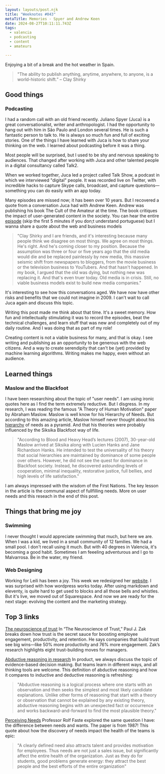 ```yaml
---
layout: layouts/post.njk
title: "Weeknotes #043"
metaTitle: Memories - Spyer and Andrew Keen
date: 2024-08-27T10:11:11.743Z
tags:
  - valencia
  - podcasting
  - content
  - amateurs

---
```

Enjoying a bit of a break and the hot weather in Spain.           

> "The ability to publish anything, anytime, anywhere, to anyone, is a world-historic shift.” 
 – Clay Shirky

## Good things
### Podcasting
I had a random call with an old friend recently. Juliano Spyer (Juca) is a great conversationalist, writer and anthropologist. I had the opportunity to hang out with him in São Paulo and London several times. He is such a fantastic person to talk to. He is always so much fun and full of exciting stories. 
One of the things I have learned with Juca is how to share your thinking on the web. I learned about podcasting before it was a thing.

Most people will be surprised, but I used to be shy and nervous speaking to audiences. That changed after working with Juca and other talented people in a digital consultancy called Talk2. 

When we worked together, Juca led a project called Talk Show, a podcast in which we interviewed "digital" people. 
It was recorded live on Twitter, with incredible hacks to capture Skype calls, broadcast, and capture questions—something you can do easily with an app today. 


Many episodes are missed now; it has been over 10 years. But I recovered a quote from a conversation Juca had with Andrew Keen. Andrew was publishing his book The Cult of the Amateur at the time. The book critiques the impact of user-generated content in the society. You can hear the entire [episode](https://www.podomatic.com/podcasts/talkshow/episodes/2009-06-03T10_09_50-07_00) (skip the first 5 minutes if you don;t understand portuguese) but I wanna share a quote about the web and business models

> "Clay Shirky and I are friends, and it's interesting because many people think we disagree on most things. We agree     on most things. He's right. And he's coming closer to my position. Because the assumption was three or four or five years ago that the old media would die and be replaced painlessly by   new media, this massive seismic shift from newspapers to bloggers, from the movie business or the television business to YouTubers. And that hasn't happened. In my book, I argued that the old was dying, but nothing new was replacing it. And that's even truer today. Old media is in crisis. Still, no viable business models exist to build new media companies."  

It's interesting to see how this conversations aged. We have now have other risks and benefits that we could not imagine in 2009. I can't wait to call Juca again and discuss this topic. 

Writing this post made me think about that time. It's a sweet memory. How fun and intellectually stimulating it was to record the episodes, beat the technical challenges, and learn stuff that was new and completely out of my daily routine. And I was doing that as part of my role!

Creating content is not a viable business for many, and that is okay. I see writing and publishing as an opportunity to be generous with the web citizens. And a way to create serendipity that can't be (yet) provided by machine learning algorithms. Writing makes me happy, even without an audience. 

## Learned things
### Maslow and the Blackfoot 
I have been researching about the topic of "user needs". I am using ironic quotes here as I find the term extremely reductive. But I disgress. In my research, I was reading the famous "A Theory of Human Motivation" paper by Abraham Maslow. Maslow is well know for his Hierarchy of Needs. But according to this amazing article, Maslow himself never thought about his [hierarchy](https://www.resilience.org/stories/2021-06-18/the-blackfoot-wisdom-that-inspired-maslows-hierarchy/) of needs as a pyramid. And that his theories were probably influenced by the Siksika Blackfoot way of life.   

> "According to Blood and Heavy Head’s lectures (2007), 30-year-old Maslow arrived at Siksika along with Lucien Hanks and Jane Richardson Hanks. He intended to test the universality of his theory that social hierarchies are maintained by dominance of some people over others. However, he did not see the quest for dominance in Blackfoot society. Instead, he discovered astounding levels of cooperation, minimal inequality, restorative justice, full bellies, and high levels of life satisfaction." 

I am always impressed with the wisdom of the First Nations. The key lesson in the article is the communal aspect of fullfilling needs. More on user needs and this reseach in the end of this post. 

    
## Things that bring me joy
### Swimming
I never thought I would appreciate swimming that much, but here we are. When I was a kid, we lived in a small community of 12 families. We had a small pool. I don't recall using it much. But with 40 degrees in Valencia, it's becoming a good habit. Sometimes I am feeeling adventurous and I go to Malvarrosa. Be in the water, my friend.  

### Web Designing
Working for Leili has been a joy. This week we redesigned her [website](https://www.secretflavours.com). I was surprised with how wordpress works today. After using markdown and eleventy, is quite hard to get used to blocks and all those bells and whistles. But it's live, we moved out of Squarespace. And now we are ready for the next stage: evolving the content and the marketing strategy.    

## Top 3 links

[The neuroscience of trust](https://hbr.org/2017/01/the-neuroscience-of-trust)
In “The Neuroscience of Trust,” Paul J. Zak breaks down how trust is the secret sauce for boosting employee engagement, productivity, and retention. He says companies that build trust see big wins—like 50% more productivity and 76% more engagement. Zak’s research highlights eight trust-building moves for managers. 

[Abductive reasoning in research](https://atlasti.com/research-hub/abductive-reasoning)
In product, we always discuss the topic of evidence-based decision making. But teams learn in different ways, and all thinking tools are welcome. This definition of abductive reasoning and how it compares to inductive and deductive reasoning is refreshing: 

> "Abductive reasoning is a logical process where one starts with an observation and then seeks the simplest and most likely candidate explanations. Unlike other forms of reasoning that start with a theory or observation that cannot be explained by any existing theory, abductive reasoning begins with an unexpected fact or occurrence and works backward-and-forward to find the most plausible theory." 

[Perceiving Needs](https://fastefoundation.org/publications/perceiving_needs.pdf)
Professor Rolf Faste explored the same question I have: the difference between needs and wants. The paper is from 1987! This quote about how the discovery of needs impact the health of the teams is epic:  

> "A clearly defined need also attracts talent and provides motivation for employees. Thus needs are not just a sales issue, but significantly affect the entire health of the organization. Just as they do for students, good
problems generate energy: they attract the best people and the best efforts of the entire organization" 


